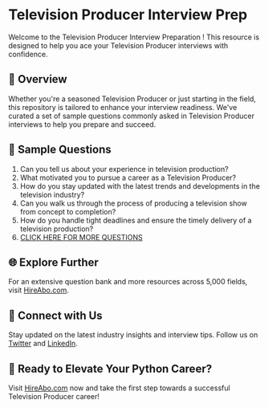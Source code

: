 # Television Producer Interview Prep

Welcome to the Television Producer Interview Preparation ! This resource is designed to help you ace your Television Producer interviews with confidence.

## 🚀 Overview

Whether you're a seasoned Television Producer or just starting in the field, this repository is tailored to enhance your interview readiness. We've curated a set of sample questions commonly asked in Television Producer interviews to help you prepare and succeed.

## 📝 Sample Questions

1. Can you tell us about your experience in television production?
2. What motivated you to pursue a career as a Television Producer?
3. How do you stay updated with the latest trends and developments in the television industry?
4. Can you walk us through the process of producing a television show from concept to completion?
5. How do you handle tight deadlines and ensure the timely delivery of a television production?
6. [CLICK HERE FOR MORE QUESTIONS](https://hireabo.com/job/8_2_8/Television%20Producer)

## 🌐 Explore Further

For an extensive question bank and more resources across 5,000 fields, visit [HireAbo.com](https://www.hireabo.com).

## 📱 Connect with Us

Stay updated on the latest industry insights and interview tips. Follow us on [Twitter](https://twitter.com/hireabo) and [LinkedIn](https://www.linkedin.com/in/hire-abo-3609972a8/).

## 🚀 Ready to Elevate Your Python Career?

Visit [HireAbo.com](https://www.hireabo.com) now and take the first step towards a successful Television Producer career!